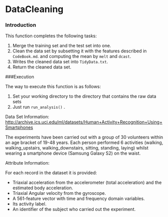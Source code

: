 DataCleaning
============
### Introduction

This function completes the following tasks:

1. Merge the training set and the test set into one.
2. Clean the data set by subsetting it with the features described in `CodeBook.md`.
   and computing the mean by `melt` and `dcast`.
3. Writes the cleaned data set into `TidyData.txt`.
4. Return the cleaned data set.

###Execution

The way to execute this function is as follows:

1. Set your working directory to the directory that contains the raw data sets
2. Just run `run_analysis()` .


Data Set Information:
http://archive.ics.uci.edu/ml/datasets/Human+Activity+Recognition+Using+Smartphones

The experiments have been carried out with a group of 30 volunteers within an age bracket of 19-48 years. Each person performed 6 activities (walking, walking_upstairs, walking_downstairs, sitting, standing, laying) whilst wearing a smartphone device (Samsung Galaxy S2) on the waist. 

Attribute Information:

For each record in the dataset it is provided: 
- Triaxial acceleration from the accelerometer (total acceleration) and the estimated body acceleration. 
- Triaxial Angular velocity from the gyroscope. 
- A 561-feature vector with time and frequency domain variables. 
- Its activity label. 
- An identifier of the subject who carried out the experiment.
